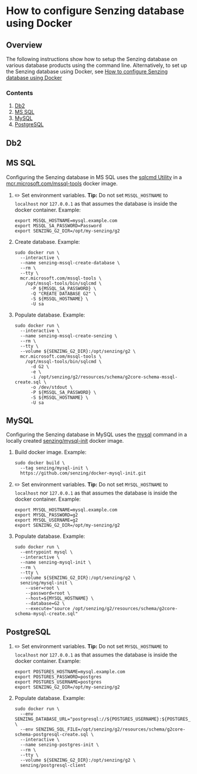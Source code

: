 # How to configure Senzing database using Docker

## Overview

The following instructions show how to setup the Senzing database on various database products using the command line.
Alternatively, to set up the Senzing database using Docker, see
[How to configure Senzing database using Docker](configure-senzing-database-using-docker.md)

### Contents

1. [Db2](#db2)
1. [MS SQL](#ms-sql)
1. [MySQL](#mysql)
1. [PostgreSQL](#postgresql)

## Db2

## MS SQL

Configuring the Senzing database in MS SQL uses the
[sqlcmd Utility](https://docs.microsoft.com/en-us/sql/tools/sqlcmd-utility)
in a [mcr.microsoft.com/mssql-tools](https://hub.docker.com/_/microsoft-mssql-tools) docker image.

1. :pencil2: Set environment variables.
   **Tip:** Do not set `MSSQL_HOSTNAME` to `localhost` nor `127.0.0.1` as that assumes the database is inside the docker container.
   Example:

    ```console
    export MSSQL_HOSTNAME=mysql.example.com
    export MSSQL_SA_PASSWORD=Password
    export SENZING_G2_DIR=/opt/my-senzing/g2
    ```

1. Create database.
   Example:

    ```console
    sudo docker run \
      --interactive \
      --name senzing-mssql-create-database \
      --rm \
      --tty \
      mcr.microsoft.com/mssql-tools \
        /opt/mssql-tools/bin/sqlcmd \
          -P ${MSSQL_SA_PASSWORD} \
          -Q "CREATE DATABASE G2" \
          -S ${MSSQL_HOSTNAME} \
          -U sa
    ```

1. Populate database.
   Example:

    ```console
    sudo docker run \
      --interactive \
      --name senzing-mssql-create-senzing \
      --rm \
      --tty \
      --volume ${SENZING_G2_DIR}:/opt/senzing/g2 \
      mcr.microsoft.com/mssql-tools \
        /opt/mssql-tools/bin/sqlcmd \
          -d G2 \
          -e \
          -i /opt/senzing/g2/resources/schema/g2core-schema-mssql-create.sql \
          -o /dev/stdout \
          -P ${MSSQL_SA_PASSWORD} \
          -S ${MSSQL_HOSTNAME} \
          -U sa
    ```

## MySQL

Configuring the Senzing database in MySQL uses the
[mysql](https://dev.mysql.com/doc/refman/8.0/en/mysql.html) command
in a locally created [senzing/mysql-init](https://github.com/Senzing/docker-mysql-init) docker image.

1. Build docker image.
   Example:

    ```console
    sudo docker build \
      --tag senzing/mysql-init \
      https://github.com/senzing/docker-mysql-init.git
    ```

1. :pencil2: Set environment variables.
   **Tip:** Do not set `MYSQL_HOSTNAME` to `localhost` nor `127.0.0.1` as that assumes the database is inside the docker container.
   Example:

    ```console
    export MYSQL_HOSTNAME=mysql.example.com
    export MYSQL_PASSWORD=g2
    export MYSQL_USERNAME=g2
    export SENZING_G2_DIR=/opt/my-senzing/g2
    ```

1. Populate database.
   Example:

    ```console
    sudo docker run \
      --entrypoint mysql \
      --interactive \
      --name senzing-mysql-init \
      --rm \
      --tty \
      --volume ${SENZING_G2_DIR}:/opt/senzing/g2 \
      senzing/mysql-init \
        --user=root \
        --password=root \
        --host=${MYSQL_HOSTNAME} \
        --database=G2 \
        --execute="source /opt/senzing/g2/resources/schema/g2core-schema-mysql-create.sql"
    ```

## PostgreSQL

1. :pencil2: Set environment variables.
   **Tip:** Do not set `MYSQL_HOSTNAME` to `localhost` nor `127.0.0.1` as that assumes the database is inside the docker container.
   Example:

    ```console
    export POSTGRES_HOSTNAME=mysql.example.com
    export POSTGRES_PASSWORD=postgres
    export POSTGRES_USERNAME=postgres
    export SENZING_G2_DIR=/opt/my-senzing/g2
    ```

1. Populate database.
   Example:

    ```console
    sudo docker run \
      --env SENZING_DATABASE_URL="postgresql://${POSTGRES_USERNAME}:${POSTGRES_PASSWORD}@${POSTGRES_HOSTNAME}:5432/G2" \
      --env SENZING_SQL_FILE=/opt/senzing/g2/resources/schema/g2core-schema-postgresql-create.sql \
      --interactive \
      --name senzing-postgres-init \
      --rm \
      --tty \
      --volume ${SENZING_G2_DIR}:/opt/senzing/g2 \
      senzing/postgresql-client
    ```
